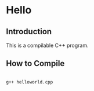
# Hello

##  Introduction

This is a compilable C++ program.

## How to Compile

```

g++ helloworld.cpp

```
